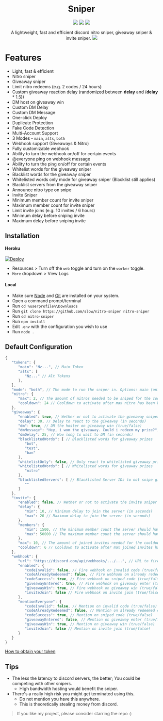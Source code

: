 <h1 align="center">Sniper</h1>

<p align="center">
  <img src="https://www.codefactor.io/repository/github/slow/nitro-sniper/badge" /> 
  <img src="https://img.shields.io/github/issues/slow/nitro-sniper?style=flat" />
  <img src="https://img.shields.io/github/stars/slow/nitro-sniper?style=flat" />
</p>

<p align="center">
   A lightweight, fast and efficient discord nitro sniper, giveaway sniper & invite sniper. 
   <img src="https://media.wtf/11603354" />
</p>

# Features
- Light, fast & efficient
- Nitro sniper
- Giveaway sniper
- Limit nitro redeems (e.g. 2 codes / 24 hours)
- Custom giveaway reaction delay (randomized between **delay** and (**delay** * 1.5))
- DM host on giveaway win
- Custom DM Delay
- Custom DM Message
- One-click Deploy
- Duplicate Protection
- Fake Code Detection
- Multi-Account Support
- 3 Modes - `main`, `alts`, `both`
- Webhook support (Giveaways & Nitro)
- Fully customizable webhook
- Ability to turn the webhook on/off for certain events
- @everyone ping on webhook message
- Ability to turn the ping on/off for certain events
- Whitelist words for the giveaway sniper
- Blacklist words for the giveaway sniper
- Whitelisted words only mode for giveaway sniper (Blacklist still applies)
- Blacklist servers from the giveaway sniper
- Announce nitro type on snipe
- Invite Sniper
- Minimum member count for invite sniper
- Maximum member count for invite sniper
- Limit invite joins (e.g. 10 invites / 6 hours)
- Minimum delay before sniping invite
- Maximum delay before sniping invite

## Installation
#### Heroku 
[![Deploy](https://www.herokucdn.com/deploy/button.svg)](https://heroku.com/deploy?template=https://github.com/slow/nitro-sniper/tree/heroku)

 - Resources > Turn off the `web` toggle and turn on the `worker` toggle.
 - `More` dropdown > View Logs

#### Local

- Make sure [Node](https://nodejs.org/en/) and [Git](https://git-scm.com/downloads) are installed on your system.
- Open a command prompt/terminal
- Run `cd %userprofile%\Downloads`
- Run `git clone https://github.com/slow/nitro-sniper nitro-sniper`
- Run `cd nitro-sniper`
- Run `npm install`
- Edit `.env` with the configuration you wish to use 
- Run `node .`

## Default Configuration
```js
{
   "tokens": {
      "main": "Nz...", // Main Token
      "alts": [
         "Nz..." // Alt Tokens
      ],
   },
   "mode": "both", // The mode to run the sniper in. Options: main (only main account), alts (only alts), both
   "nitro": {
      "max": 2, // The amount of nitros needed to be sniped for the cooldown to activate
      "cooldown": 24 // Cooldown to activate after max nitro has been hit (in hours)
   },
   "giveaway": {
      "enabled": true, // Wether or not to activate the giveaway sniper (true/false)
      "delay": 30, // Delay to react to the giveaway (in seconds)
      "dm": true, // DM the hoster on giveaway win (true/false)
      "dmMessage": "Hey, i won the giveaway. Could i redeem my prize?", // Message to DM the host
      "dmDelay": 25, // How long to wait to DM (in seconds)
      "blacklistedWords": [ // Blacklisted words for giveaway prizes
         "bot",
         "test",
         "ban"
      ],
      "whitelistOnly": false, // Only react to whitelisted giveaway prizes (true/false)
      "whitelistedWords": [ // Whitelisted words for giveaway prizes
         "nitro"
      ],
      "blacklistedServers": [ // Blacklisted Server IDs to not snipe giveaways on
         ""
      ]
   },
   "invite": {
      "enabled": false, // Wether or not to activate the invite sniper (true/false)
      "delay": {
         "min": 10, // Minimum delay to join the server (in seconds)
         "max": 20 // Maximum delay to join the server (in seconds)
      },
      "members": {
         "min": 1500, // The minimum member count the server should have
         "max": 50000 // The maximum member count the server should have
      },
      "max": 10, // The amount of joined invites needed for the cooldown to activate
      "cooldown": 6 // Cooldown to activate after max joined invites has been hit (in hours)
   },
   "webhook": { 
      "url": "https://discord.com/api/webhooks/.../...", // URL to fire webhook to for notifications
      "enabled": {
         "codeInvalid": false, // Fire webhook on invalid code (true/false)
         "codeAlreadyRedeemed": false, // Fire webhook on already redeemed code (true/false)
         "codeSuccess": true, // Fire webhook on sniped code (true/false)
         "giveawayEntered": true, // Fire webhook on giveaway enter (true/false)
         "giveawayWin": true, // Fire webhook on giveaway win (true/false)
         "inviteJoin": false // Fire webhook on invite join (true/false)
      }, 
      "mentionEveryone": { 
         "codeInvalid": false, // Mention on invalid code (true/false)
         "codeAlreadyRedeemed": false, // Mention on already redeemed code (true/false)
         "codeSuccess": true, // Mention on sniped code (true/false)
         "giveawayEntered": false, // Mention on giveaway enter (true/false)
         "giveawayWin": true, // Mention on giveaway win (true/false)
         "inviteJoin": false // Mention on invite join (true/false)
      }
   }
}
```

[How to obtain your token](https://github.com/Tyrrrz/DiscordChatExporter/wiki/Obtaining-Token-and-Channel-IDs#how-to-get-a-user-token)

## Tips
- The less the latency to discord servers, the better; You could be competing with other snipers. <br>
    - High bandwidth hosting would benefit the sniper.
- There's a really high risk you might get terminated using this. <br>
    - Do not mention you have this anywhere. <br>
    - This is theoretically stealing money from discord.

 > If you like my project, please consider starring the repo :)
